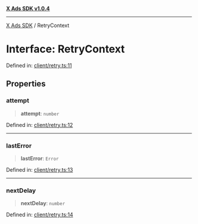 [**X Ads SDK v1.0.4**](../README.md)

***

[X Ads SDK](../globals.md) / RetryContext

# Interface: RetryContext

Defined in: [client/retry.ts:11](https://github.com/kage1020/x-ads-sdk/blob/main/src/client/retry.ts#L11)

## Properties

### attempt

> **attempt**: `number`

Defined in: [client/retry.ts:12](https://github.com/kage1020/x-ads-sdk/blob/main/src/client/retry.ts#L12)

***

### lastError

> **lastError**: `Error`

Defined in: [client/retry.ts:13](https://github.com/kage1020/x-ads-sdk/blob/main/src/client/retry.ts#L13)

***

### nextDelay

> **nextDelay**: `number`

Defined in: [client/retry.ts:14](https://github.com/kage1020/x-ads-sdk/blob/main/src/client/retry.ts#L14)
